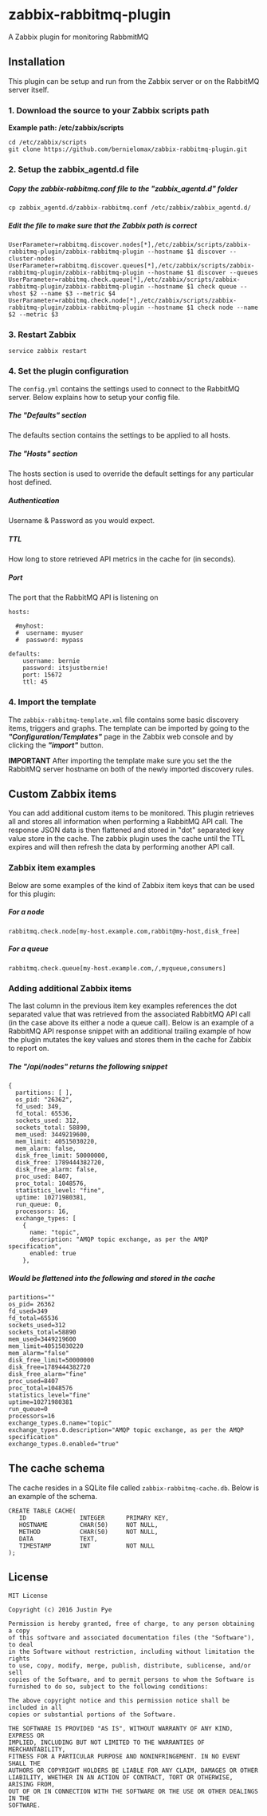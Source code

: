 # zabbix-rabbitmq-plugin
A Zabbix plugin for monitoring RabbmitMQ

## Installation

This plugin can be setup and run from the Zabbix server or on the RabbitMQ server itself.


### 1. Download the source to your Zabbix scripts path

**Example path: /etc/zabbix/scripts**

``` 
cd /etc/zabbix/scripts
git clone https://github.com/bernielomax/zabbix-rabbitmq-plugin.git
```

### 2. Setup the zabbix_agentd.d file

##### Copy the zabbix-rabbitmq.conf file to the "zabbix_agentd.d" folder
```
cp zabbix_agentd.d/zabbix-rabbitmq.conf /etc/zabbix/zabbix_agentd.d/
```

##### Edit the file to make sure that the Zabbix path is correct
```
UserParameter=rabbitmq.discover.nodes[*],/etc/zabbix/scripts/zabbix-rabbitmq-plugin/zabbix-rabbitmq-plugin --hostname $1 discover --cluster-nodes
UserParameter=rabbitmq.discover.queues[*],/etc/zabbix/scripts/zabbix-rabbitmq-plugin/zabbix-rabbitmq-plugin --hostname $1 discover --queues
UserParameter=rabbitmq.check.queue[*],/etc/zabbix/scripts/zabbix-rabbitmq-plugin/zabbix-rabbitmq-plugin --hostname $1 check queue --vhost $2 --name $3 --metric $4
UserParameter=rabbitmq.check.node[*],/etc/zabbix/scripts/zabbix-rabbitmq-plugin/zabbix-rabbitmq-plugin --hostname $1 check node --name $2 --metric $3
```

### 3. Restart Zabbix

```
service zabbix restart
```

### 4. Set the plugin configuration

The `config.yml` contains the settings used to connect to the RabbitMQ server. Below explains how to setup your config file.

##### The "Defaults" section

The defaults section contains the settings to be applied to all hosts.

##### The "Hosts" section

The hosts section is used to override the default settings for any particular host defined.

##### Authentication

Username & Password as you would expect.

##### TTL

How long to store retrieved API metrics in the cache for (in seconds).

##### Port

The port that the RabbitMQ API is listening on

```
hosts:

  #myhost:
  #  username: myuser
  #  password: mypass

defaults:
    username: bernie
    password: itsjustbernie!
    port: 15672
    ttl: 45

```

### 4. Import the template

The `zabbix-rabbitmq-template.xml` file contains some basic discovery items, triggers and graphs. The template can be imported by going to the ***"Configuration/Templates"*** page in the Zabbix web console and by clicking the ***"import"*** button. 

**IMPORTANT** After importing the template make sure you set the the RabbitMQ server hostname on both of the newly imported discovery rules.

## Custom Zabbix items

You can add additional custom items to be monitored. This plugin retrieves all and stores all information when performing a RabbitMQ API call. The response JSON data is then flattened and stored in "dot" separated key value store in the cache. The zabbix plugin uses the cache until the TTL expires and will then refresh the data by performing another API call.

### Zabbix item examples

Below are some examples of the kind of Zabbix item keys that can be used for this plugin:

##### For a node

```
rabbitmq.check.node[my-host.example.com,rabbit@my-host,disk_free]
```

##### For a queue

```
rabbitmq.check.queue[my-host.example.com,/,myqueue,consumers]
```

### Adding additional Zabbix items

The last column in the previous item key examples references the dot separated value that was retrieved from the associated RabbitMQ API call (in the case above its either a node a queue call). Below is an example of a RabbitMQ API response snippet with an additional trailing example of how the plugin mutates the key values and stores them in the cache for Zabbix to report on.

##### The "/api/nodes" returns the following snippet

```
{
  partitions: [ ],
  os_pid: "26362",
  fd_used: 349,
  fd_total: 65536,
  sockets_used: 312,
  sockets_total: 58890,
  mem_used: 3449219600,
  mem_limit: 40515030220,
  mem_alarm: false,
  disk_free_limit: 50000000,
  disk_free: 1789444382720,
  disk_free_alarm: false,
  proc_used: 8407,
  proc_total: 1048576,
  statistics_level: "fine",
  uptime: 10271980381,
  run_queue: 0,
  processors: 16,
  exchange_types: [
    {
      name: "topic",
      description: "AMQP topic exchange, as per the AMQP specification",
      enabled: true
    },
```

##### Would be flattened into the following and stored in the cache

```
partitions=""
os_pid= 26362
fd_used=349
fd_total=65536
sockets_used=312
sockets_total=58890
mem_used=3449219600
mem_limit=40515030220
mem_alarm="false"
disk_free_limit=50000000
disk_free=1789444382720
disk_free_alarm="fine"
proc_used=8407
proc_total=1048576
statistics_level="fine"
uptime=10271980381
run_queue=0
processors=16
exchange_types.0.name="topic"
exchange_types.0.description="AMQP topic exchange, as per the AMQP specification"
exchange_types.0.enabled="true"
```

## The cache schema

The cache resides in a SQLite file called `zabbix-rabbitmq-cache.db`. Below is an example of the schema.

```
CREATE TABLE CACHE(
   ID               INTEGER      PRIMARY KEY,
   HOSTNAME         CHAR(50)     NOT NULL,
   METHOD           CHAR(50)     NOT NULL,
   DATA             TEXT, 
   TIMESTAMP        INT          NOT NULL
);
```

## License

```
MIT License

Copyright (c) 2016 Justin Pye

Permission is hereby granted, free of charge, to any person obtaining a copy
of this software and associated documentation files (the "Software"), to deal
in the Software without restriction, including without limitation the rights
to use, copy, modify, merge, publish, distribute, sublicense, and/or sell
copies of the Software, and to permit persons to whom the Software is
furnished to do so, subject to the following conditions:

The above copyright notice and this permission notice shall be included in all
copies or substantial portions of the Software.

THE SOFTWARE IS PROVIDED "AS IS", WITHOUT WARRANTY OF ANY KIND, EXPRESS OR
IMPLIED, INCLUDING BUT NOT LIMITED TO THE WARRANTIES OF MERCHANTABILITY,
FITNESS FOR A PARTICULAR PURPOSE AND NONINFRINGEMENT. IN NO EVENT SHALL THE
AUTHORS OR COPYRIGHT HOLDERS BE LIABLE FOR ANY CLAIM, DAMAGES OR OTHER
LIABILITY, WHETHER IN AN ACTION OF CONTRACT, TORT OR OTHERWISE, ARISING FROM,
OUT OF OR IN CONNECTION WITH THE SOFTWARE OR THE USE OR OTHER DEALINGS IN THE
SOFTWARE.

```
